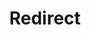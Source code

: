 ﻿---
layout: src/layouts/Redirect.astro
title: Redirect
redirect: /docs/projects/steps/execution-containers-for-workers
pubDate:  2023-01-01
navSearch: false
navSitemap: false
navMenu: false
---
